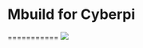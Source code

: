 # Mbuild for Cyberpi
===========
<img src = "https://logicsacademy.com/wp-content/uploads/2021/09/tech-1-1.jpg">
